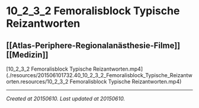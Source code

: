 # 10_2_3_2 Femoralisblock Typische Reizantworten
 [[Atlas-Periphere-Regionalanästhesie-Filme]] [[Medizin]] 
---



[10\_2\_3\_2 Femoralisblock Typische Reizantworten.mp4](./resources/201506101732.40_10_2_3_2_Femoralisblock_Typische_Reizantworten.resources/10_2_3_2 Femoralisblock Typische Reizantworten.mp4)

---

_Created at 20150610._
_Last updated at 20150610._



